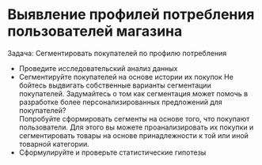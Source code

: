 # Выявление профилей потребления пользователей магазина 
Задача:
Сегментировать покупателей по профилю потребления  
- Проведите исследовательский анализ данных
- Сегментируйте покупателей на основе истории их покупок
Не бойтесь выдвигать собственные варианты сегментации покупателей.
Задумайтесь о том как сегментация может помочь в разработке более
персонализированных предложений для покупателей?  
Попробуйте сформировать сегменты на основе того, что покупают
пользователи. Для этого вы можете проанализировать их покупки и
сегментировать товары на основе принадлежности к той или иной товарной
категории.
- Сформулируйте и проверьте статистические гипотезы